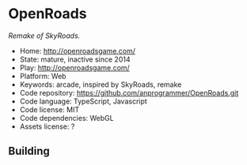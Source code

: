 # OpenRoads

_Remake of SkyRoads._

- Home: http://openroadsgame.com/
- State: mature, inactive since 2014
- Play: http://openroadsgame.com/
- Platform: Web
- Keywords: arcade, inspired by SkyRoads, remake
- Code repository: https://github.com/anprogrammer/OpenRoads.git
- Code language: TypeScript, Javascript
- Code license: MIT
- Code dependencies: WebGL
- Assets license: ?

## Building
